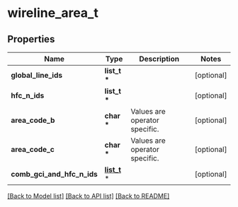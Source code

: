 # wireline_area_t

## Properties
Name | Type | Description | Notes
------------ | ------------- | ------------- | -------------
**global_line_ids** | **list_t \*** |  | [optional] 
**hfc_n_ids** | **list_t \*** |  | [optional] 
**area_code_b** | **char \*** | Values are operator specific. | [optional] 
**area_code_c** | **char \*** | Values are operator specific. | [optional] 
**comb_gci_and_hfc_n_ids** | [**list_t**](comb_gci_and_hfc_n_ids.md) \* |  | [optional] 

[[Back to Model list]](../README.md#documentation-for-models) [[Back to API list]](../README.md#documentation-for-api-endpoints) [[Back to README]](../README.md)


